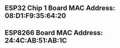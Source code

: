 ## ESP32 Chip 1 Board MAC Address: 08:D1:F9:35:64:20
## ESP8266 Board MAC Address: 24:4C:AB:51:AB:1C
